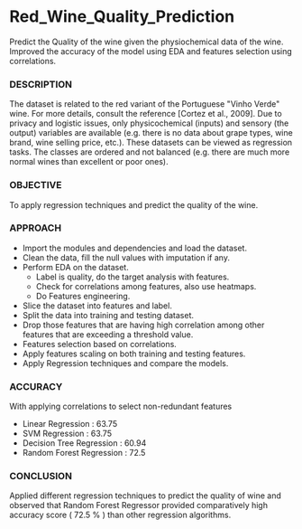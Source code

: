 # Red_Wine_Quality_Prediction
Predict the Quality of the wine given the physiochemical data of the wine. Improved the accuracy of the model using EDA and features selection using correlations.


### DESCRIPTION

The dataset is related to the red variant of the Portuguese "Vinho Verde" wine. For more details, consult the reference [Cortez et al., 2009]. Due to privacy and logistic issues, only physicochemical (inputs) and sensory (the output) variables are available (e.g. there is no data about grape types, wine brand, wine selling price, etc.).
These datasets can be viewed as regression tasks. The classes are ordered and not balanced (e.g. there are much more normal wines than excellent or poor ones).
 



### OBJECTIVE
To apply regression techniques and predict the quality of the wine.

### APPROACH
- Import the modules and dependencies and load the dataset.
- Clean the data, fill the null values with imputation if any.
- Perform EDA on the dataset.
   - Label is quality, do the target analysis with features.
   - Check for correlations among features, also use heatmaps.
   - Do Features engineering.
- Slice the dataset into features and label.
- Split the data into training and testing dataset.
- Drop those features that are having high correlation among other features that are exceeding a threshold value.
- Features selection based on correlations.
- Apply features scaling on both training and testing features.
- Apply Regression techniques and compare the models.

### ACCURACY
With applying correlations to select non-redundant features

- Linear Regression                :       63.75
- SVM Regression                         :       63.75
- Decision Tree Regression        :        60.94
- Random Forest Regression     :        72.5

### CONCLUSION

Applied different regression techniques to predict the quality of wine and observed that Random Forest Regressor provided comparatively high accuracy score ( 72.5 % ) than other regression algorithms.
